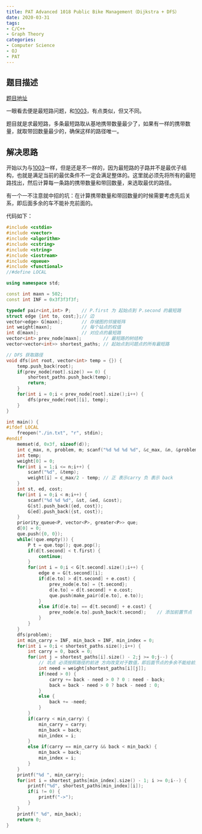 ```yaml
---
title: PAT Advanced 1018 Public Bike Management（Dijkstra + DFS）
date: 2020-03-31
tags:
- C/C++
- Graph Theory
categories:
- Computer Science
- OJ
- PAT
---
```


## 题目描述

[题目地址](https://pintia.cn/problem-sets/994805342720868352/problems/994805489282433024)

一眼看去便是最短路问题，和[1003](https://pintia.cn/problem-sets/994805342720868352/problems/994805523835109376)，有点类似，但又不同。

题目就是求最短路，多条最短路取从基地携带数量最少了，如果有一样的携带数量，就取带回数量最少的，确保这样的路径唯一。

<!-- more -->

## 解决思路

开始以为与[1003](https://pintia.cn/problem-sets/994805342720868352/problems/994805523835109376)一样，但是还是不一样的，因为最短路的子路并不是最优子结构，也就是满足当前的最优条件不一定会满足整体的。这里就必须先将所有的最短路找出，然后计算每一条路的携带数量和带回数量，来选取最优的路径。

有一个一不注意就中招的坑：在计算携带数量和带回数量的时候需要考虑先后关系，即后面多余的车不能补充前面的。

代码如下：

```c++
#include <cstdio>
#include <vector>
#include <algorithm>
#include <cstring>
#include <string>
#include <iostream>
#include <queue>
#include <functional>
//#define LOCAL

using namespace std;

const int maxn = 502;
const int INF = 0x3f3f3f3f;

typedef pair<int,int> P;    // P.first 为 起始点到 P.second 的最短路
struct edge {int to, cost;};// 边
vector<edge> G[maxn];       // 存储图的邻接矩阵
int weight[maxn];           // 每个站点的权值
int d[maxn];                // 对应点的最短路
vector<int> prev_node[maxn];        // 最短路的树结构
vector<vector<int>> shortest_paths; // 起始点到问题点的所有最短路

// DFS 获取路径
void dfs(int root, vector<int> temp = {}) {
    temp.push_back(root);
    if(prev_node[root].size() == 0) {
        shortest_paths.push_back(temp);
        return;
    }
    for(int i = 0;i < prev_node[root].size();i++) {
        dfs(prev_node[root][i], temp);
    }
}

int main() {
#ifdef LOCAL
    freopen("./in.txt", "r", stdin);
#endif
    memset(d, 0x3f, sizeof(d));
    int c_max, n, problem, m; scanf("%d %d %d %d", &c_max, &n, &problem, &m);
    int temp;
    weight[0] = 0;
    for(int i = 1;i <= n;i++) {
        scanf("%d", &temp);
        weight[i] = c_max/2 - temp; // 正 表示carry 负 表示 back
    }
    int st, ed, cost;
    for(int i = 0;i < m;i++) {
        scanf("%d %d %d", &st, &ed, &cost);
        G[st].push_back({ed, cost});
        G[ed].push_back({st, cost});
    }
    priority_queue<P, vector<P>, greater<P>> que;
    d[0] = 0;
    que.push({0, 0});
    while(!que.empty()) {
        P t = que.top(); que.pop();
        if(d[t.second] < t.first) {
            continue;
        }
        for(int i = 0;i < G[t.second].size();i++) {
            edge e = G[t.second][i];
            if(d[e.to] > d[t.second] + e.cost) {
                prev_node[e.to] = {t.second};
                d[e.to] = d[t.second] + e.cost;
                que.push(make_pair(d[e.to], e.to));
            }
            else if(d[e.to] == d[t.second] + e.cost) {
                prev_node[e.to].push_back(t.second);    // 添加前置节点
            }
        }
    }
    dfs(problem);
    int min_carry = INF, min_back = INF, min_index = 0;
    for(int i = 0;i < shortest_paths.size();i++) {
        int carry = 0, back = 0;
        for(int j = shortest_paths[i].size() - 2;j >= 0;j--) {
            // 坑点 必须按照路径的前进 方向改变对于数值，即后面节点的多余不能给前面节点使用
            int need = weight[shortest_paths[i][j]];
            if(need > 0) {
                carry += back - need > 0 ? 0 : need - back;
                back = back - need > 0 ? back - need : 0;
            }
            else {
                back += -need;
            }
        }
        if(carry < min_carry) {
            min_carry = carry;
            min_back = back;
            min_index = i;
        }
        else if(carry == min_carry && back < min_back) {
            min_back = back;
            min_index = i;
        }
    }
    printf("%d ", min_carry);
    for(int i = shortest_paths[min_index].size() - 1; i >= 0;i--) {
        printf("%d", shortest_paths[min_index][i]);
        if(i != 0) {
            printf("->");
        }
    }
    printf(" %d", min_back);
    return 0;
}
```

